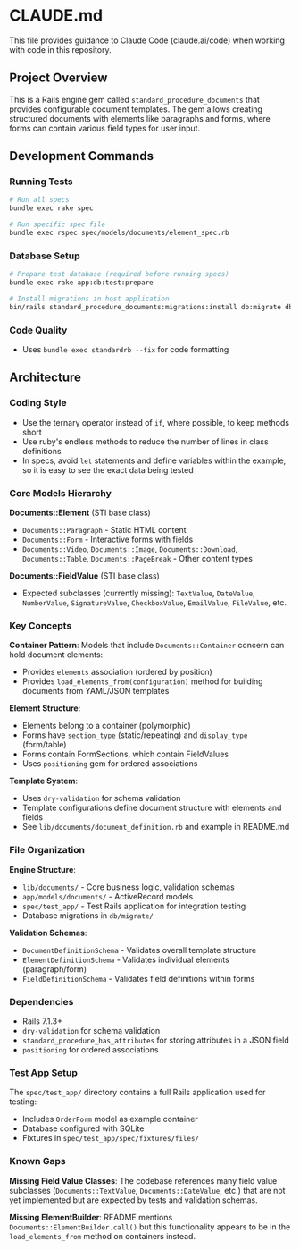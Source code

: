 # CLAUDE.md

This file provides guidance to Claude Code (claude.ai/code) when working with code in this repository.

## Project Overview

This is a Rails engine gem called `standard_procedure_documents` that provides configurable document templates. The gem allows creating structured documents with elements like paragraphs and forms, where forms can contain various field types for user input.

## Development Commands

### Running Tests
```bash
# Run all specs
bundle exec rake spec

# Run specific spec file
bundle exec rspec spec/models/documents/element_spec.rb
```

### Database Setup
```bash
# Prepare test database (required before running specs)
bundle exec rake app:db:test:prepare

# Install migrations in host application
bin/rails standard_procedure_documents:migrations:install db:migrate db:test:prepare
```

### Code Quality
- Uses `bundle exec standardrb --fix` for code formatting

## Architecture

### Coding Style

- Use the ternary operator instead of `if`, where possible, to keep methods short
- Use ruby's endless methods to reduce the number of lines in class definitions
- In specs, avoid `let` statements and define variables within the example, so it is easy to see the exact data being tested

### Core Models Hierarchy

**Documents::Element** (STI base class)
- `Documents::Paragraph` - Static HTML content
- `Documents::Form` - Interactive forms with fields
- `Documents::Video`, `Documents::Image`, `Documents::Download`, `Documents::Table`, `Documents::PageBreak` - Other content types

**Documents::FieldValue** (STI base class) 
- Expected subclasses (currently missing): `TextValue`, `DateValue`, `NumberValue`, `SignatureValue`, `CheckboxValue`, `EmailValue`, `FileValue`, etc.

### Key Concepts

**Container Pattern**: Models that include `Documents::Container` concern can hold document elements:
- Provides `elements` association (ordered by position)
- Provides `load_elements_from(configuration)` method for building documents from YAML/JSON templates

**Element Structure**:
- Elements belong to a container (polymorphic)
- Forms have `section_type` (static/repeating) and `display_type` (form/table)
- Forms contain FormSections, which contain FieldValues
- Uses `positioning` gem for ordered associations

**Template System**: 
- Uses `dry-validation` for schema validation
- Template configurations define document structure with elements and fields
- See `lib/documents/document_definition.rb` and example in README.md

### File Organization

**Engine Structure**:
- `lib/documents/` - Core business logic, validation schemas
- `app/models/documents/` - ActiveRecord models  
- `spec/test_app/` - Test Rails application for integration testing
- Database migrations in `db/migrate/`

**Validation Schemas**:
- `DocumentDefinitionSchema` - Validates overall template structure
- `ElementDefinitionSchema` - Validates individual elements (paragraph/form)  
- `FieldDefinitionSchema` - Validates field definitions within forms

### Dependencies

- Rails 7.1.3+
- `dry-validation` for schema validation
- `standard_procedure_has_attributes` for storing attributes in a JSON field
- `positioning` for ordered associations

### Test App Setup

The `spec/test_app/` directory contains a full Rails application used for testing:
- Includes `OrderForm` model as example container
- Database configured with SQLite
- Fixtures in `spec/test_app/spec/fixtures/files/`

### Known Gaps

**Missing Field Value Classes**: The codebase references many field value subclasses (`Documents::TextValue`, `Documents::DateValue`, etc.) that are not yet implemented but are expected by tests and validation schemas.

**Missing ElementBuilder**: README mentions `Documents::ElementBuilder.call()` but this functionality appears to be in the `load_elements_from` method on containers instead.
